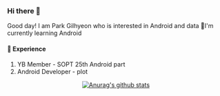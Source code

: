 ### Hi there 👋

Good day! I am Park Gilhyeon who is interested in Android and data
🌱I'm currently learning Android

#### 🌠 Experience
1. YB Member - SOPT 25th Android part
2. Android Developer - plot

<div align=center>
  
  
[![Anurag's github stats](https://github-readme-stats.vercel.app/api?username=ureChanger&show_icons=true&theme=vue-dark&count_private=true)](https://github.com/anuraghazra/github-readme-stats)


</div>
